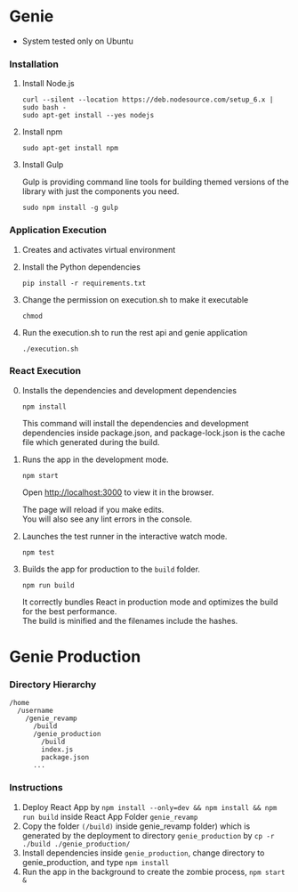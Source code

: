 
# Genie

* System tested only on Ubuntu

### Installation

1. Install Node.js

    ```
    curl --silent --location https://deb.nodesource.com/setup_6.x | sudo bash -
    sudo apt-get install --yes nodejs
    ```

2. Install npm

    ```
    sudo apt-get install npm
    ```
    
3. Install Gulp
    
    Gulp is providing command line tools for building themed versions of the library with just the components you need.<br>
    
    ```
    sudo npm install -g gulp
    ```

### Application Execution

1. Creates and activates virtual environment

2. Install the Python dependencies

    ```
    pip install -r requirements.txt
    ```

3. Change the permission on execution.sh to make it executable
    ```
    chmod
    ```

4. Run the execution.sh to run the rest api and genie application
    ```
    ./execution.sh
    ```

### React Execution

0. Installs the dependencies and development dependencies

    ```
    npm install
    ```

    This command will install the dependencies and development dependencies inside package.json, and package-lock.json is the cache file which generated during the build.

1. Runs the app in the development mode.

    ```
    npm start
    ```
    
    Open [http://localhost:3000](http://localhost:3000) to view it in the browser.

    The page will reload if you make edits.<br>
    You will also see any lint errors in the console.

2. Launches the test runner in the interactive watch mode.
    ```
    npm test
    ```

3. Builds the app for production to the `build` folder.
    ```
    npm run build
    ```

    It correctly bundles React in production mode and optimizes the build for the best performance.<br>
    The build is minified and the filenames include the hashes.

# Genie Production

### Directory Hierarchy
```
/home
  /username
    /genie_revamp
      /build
      /genie_production
        /build
        index.js
        package.json
      ...
```

### Instructions
1. Deploy React App by `npm install --only=dev && npm install && npm run build` inside React App Folder `genie_revamp`
2. Copy the folder `(/build)` inside genie_revamp folder) which is generated by the deployment to directory `genie_production` by `cp -r ./build ./genie_production/`
3. Install dependencies inside `genie_production`, change directory to genie_production, and type `npm install`
4. Run the app in the background to create the zombie process, `npm start &`


